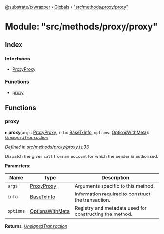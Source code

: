 [@substrate/txwrapper](../README.md) › [Globals](../globals.md) › ["src/methods/proxy/proxy"](_src_methods_proxy_proxy_.md)

# Module: "src/methods/proxy/proxy"

## Index

### Interfaces

* [ProxyProxy](../interfaces/_src_methods_proxy_proxy_.proxyproxy.md)

### Functions

* [proxy](_src_methods_proxy_proxy_.md#proxy)

## Functions

###  proxy

▸ **proxy**(`args`: [ProxyProxy](../interfaces/_src_methods_proxy_proxy_.proxyproxy.md), `info`: [BaseTxInfo](../interfaces/_src_util_types_.basetxinfo.md), `options`: [OptionsWithMeta](../interfaces/_src_util_types_.optionswithmeta.md)): *[UnsignedTransaction](../interfaces/_src_util_types_.unsignedtransaction.md)*

*Defined in [src/methods/proxy/proxy.ts:33](https://github.com/paritytech/txwrapper/blob/2e195b6/src/methods/proxy/proxy.ts#L33)*

Dispatch the given `call` from an account for which the sender is authorized.

**Parameters:**

Name | Type | Description |
------ | ------ | ------ |
`args` | [ProxyProxy](../interfaces/_src_methods_proxy_proxy_.proxyproxy.md) | Arguments specific to this method. |
`info` | [BaseTxInfo](../interfaces/_src_util_types_.basetxinfo.md) | Information required to construct the transaction. |
`options` | [OptionsWithMeta](../interfaces/_src_util_types_.optionswithmeta.md) | Registry and metadata used for constructing the method.  |

**Returns:** *[UnsignedTransaction](../interfaces/_src_util_types_.unsignedtransaction.md)*
